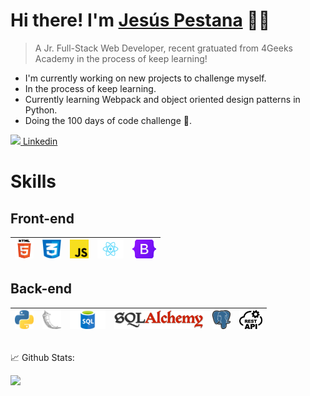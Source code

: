 # Hi there! I'm [Jesús Pestana](http://github.com/jesuspestana01) 🙋‍♂️

 > A Jr. Full-Stack Web Developer, recent gratuated from 4Geeks Academy
 > in the process of keep learning!

- I'm currently working on new projects to challenge myself.
- In the process of keep learning.
- Currently learning Webpack and object oriented design patterns in Python.
- Doing the 100 days of code challenge 🦾.


[<img height ="15em" src="https://play-lh.googleusercontent.com/kMofEFLjobZy_bCuaiDogzBcUT-dz3BBbOrIEjJ-hqOabjK8ieuevGe6wlTD15QzOqw"> Linkedin</img>](www.linkedin.com/in/jpestana01)

# Skills

## Front-end


|<img height="30em" src="svg\img\html5.png"/>|<img height="30em" src="svg\img\css.png"/>|<img height="30em" src="svg\img\javascript.png"/>|<img height="30em" src="svg\img\react.png"/>|<img height="30em" src="svg\img\bootstrap.png"/>
|--------|--------|--------|--------|--------|


## Back-end


|<img height="30em" src="svg\img\python.png"/>|<img height="30em" src="svg\img\flask.png"/>|<img height="30em" src="svg\img\sql-logo.png"/>|<img height="30em" src="svg\img\sqlalchemy.png"/>|<img height="30em" src="svg\img\postgresql_logo.png"/>|<img height="30em" src="svg\img\restapi.png"/>
|--------|--------|--------|--------|--------|--------|


##

📈 Github Stats:

<img height="180em" src="https://github-readme-stats.vercel.app/api?username=Jesuspestana01&show_icons=true&hide_border=true&&count_private=true&include_all_commits=true" />
